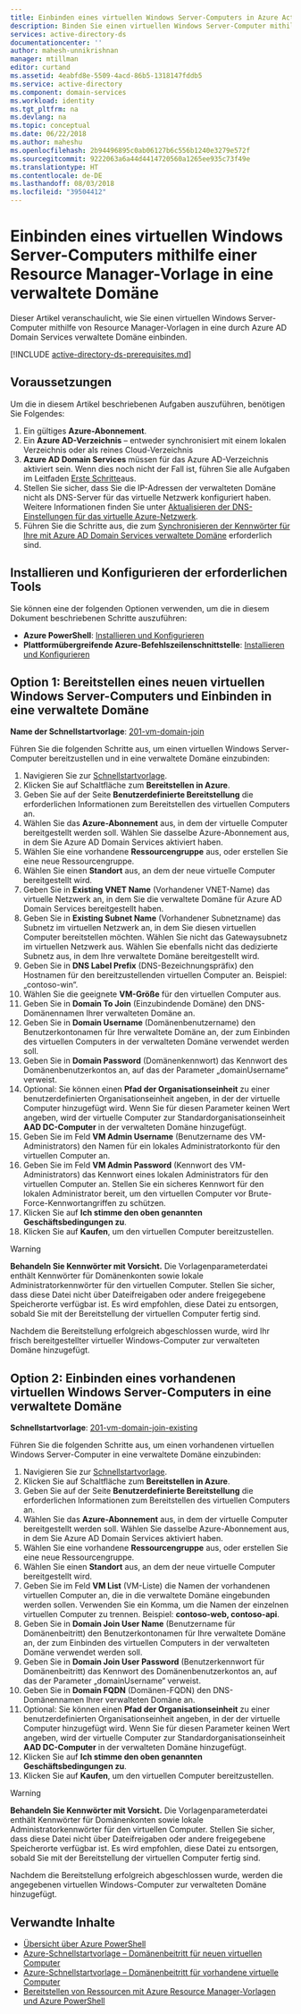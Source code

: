 ```yaml
---
title: Einbinden eines virtuellen Windows Server-Computers in Azure Active Directory Domain Services | Microsoft-Dokumentation
description: Binden Sie einen virtuellen Windows Server-Computer mithilfe von Azure Resource Manager-Vorlagen in eine verwaltete Domäne ein.
services: active-directory-ds
documentationcenter: ''
author: mahesh-unnikrishnan
manager: mtillman
editor: curtand
ms.assetid: 4eabfd8e-5509-4acd-86b5-1318147fddb5
ms.service: active-directory
ms.component: domain-services
ms.workload: identity
ms.tgt_pltfrm: na
ms.devlang: na
ms.topic: conceptual
ms.date: 06/22/2018
ms.author: maheshu
ms.openlocfilehash: 2b94496895c0ab06127b6c556b1240e3279e572f
ms.sourcegitcommit: 9222063a6a44d4414720560a1265ee935c73f49e
ms.translationtype: HT
ms.contentlocale: de-DE
ms.lasthandoff: 08/03/2018
ms.locfileid: "39504412"
---
```

# <a name="join-a-windows-server-virtual-machine-to-a-managed-domain-using-a-resource-manager-template"></a>Einbinden eines virtuellen Windows Server-Computers mithilfe einer Resource Manager-Vorlage in eine verwaltete Domäne
Dieser Artikel veranschaulicht, wie Sie einen virtuellen Windows Server-Computer mithilfe von Resource Manager-Vorlagen in eine durch Azure AD Domain Services verwaltete Domäne einbinden.

[!INCLUDE [active-directory-ds-prerequisites.md](../../includes/active-directory-ds-prerequisites.md)]

## <a name="before-you-begin"></a>Voraussetzungen
Um die in diesem Artikel beschriebenen Aufgaben auszuführen, benötigen Sie Folgendes:
1. Ein gültiges **Azure-Abonnement**.
2. Ein **Azure AD-Verzeichnis** – entweder synchronisiert mit einem lokalen Verzeichnis oder als reines Cloud-Verzeichnis
3. **Azure AD Domain Services** müssen für das Azure AD-Verzeichnis aktiviert sein. Wenn dies noch nicht der Fall ist, führen Sie alle Aufgaben im Leitfaden [Erste Schritte](active-directory-ds-getting-started.md)aus.
4. Stellen Sie sicher, dass Sie die IP-Adressen der verwalteten Domäne nicht als DNS-Server für das virtuelle Netzwerk konfiguriert haben. Weitere Informationen finden Sie unter [Aktualisieren der DNS-Einstellungen für das virtuelle Azure-Netzwerk](active-directory-ds-getting-started-dns.md).
5. Führen Sie die Schritte aus, die zum [Synchronisieren der Kennwörter für Ihre mit Azure AD Domain Services verwaltete Domäne](active-directory-ds-getting-started-password-sync.md) erforderlich sind.


## <a name="install-and-configure-required-tools"></a>Installieren und Konfigurieren der erforderlichen Tools
Sie können eine der folgenden Optionen verwenden, um die in diesem Dokument beschriebenen Schritte auszuführen:
* **Azure PowerShell**: [Installieren und Konfigurieren](https://azure.microsoft.com/documentation/articles/powershell-install-configure/)
* **Plattformübergreifende Azure-Befehlszeilenschnittstelle**: [Installieren und Konfigurieren](https://azure.microsoft.com/documentation/articles/xplat-cli-install/)


## <a name="option-1-provision-a-new-windows-server-vm-and-join-it-to-a-managed-domain"></a>Option 1: Bereitstellen eines neuen virtuellen Windows Server-Computers und Einbinden in eine verwaltete Domäne
**Name der Schnellstartvorlage**: [201-vm-domain-join](https://azure.microsoft.com/resources/templates/201-vm-domain-join/)

Führen Sie die folgenden Schritte aus, um einen virtuellen Windows Server-Computer bereitzustellen und in eine verwaltete Domäne einzubinden:
1. Navigieren Sie zur [Schnellstartvorlage](https://azure.microsoft.com/resources/templates/201-vm-domain-join/).
2. Klicken Sie auf Schaltfläche zum **Bereitstellen in Azure**.
3. Geben Sie auf der Seite **Benutzerdefinierte Bereitstellung** die erforderlichen Informationen zum Bereitstellen des virtuellen Computers an.
4. Wählen Sie das **Azure-Abonnement** aus, in dem der virtuelle Computer bereitgestellt werden soll. Wählen Sie dasselbe Azure-Abonnement aus, in dem Sie Azure AD Domain Services aktiviert haben.
5. Wählen Sie eine vorhandene **Ressourcengruppe** aus, oder erstellen Sie eine neue Ressourcengruppe.
6. Wählen Sie einen **Standort** aus, an dem der neue virtuelle Computer bereitgestellt wird.
7. Geben Sie in **Existing VNET Name** (Vorhandener VNET-Name) das virtuelle Netzwerk an, in dem Sie die verwaltete Domäne für Azure AD Domain Services bereitgestellt haben.
8. Geben Sie in **Existing Subnet Name** (Vorhandener Subnetzname) das Subnetz im virtuellen Netzwerk an, in dem Sie diesen virtuellen Computer bereitstellen möchten. Wählen Sie nicht das Gatewaysubnetz im virtuellen Netzwerk aus. Wählen Sie ebenfalls nicht das dedizierte Subnetz aus, in dem Ihre verwaltete Domäne bereitgestellt wird.
9. Geben Sie in **DNS Label Prefix** (DNS-Bezeichnungspräfix) den Hostnamen für den bereitzustellenden virtuellen Computer an. Beispiel: „contoso-win“.
10. Wählen Sie die geeignete **VM-Größe** für den virtuellen Computer aus.
11. Geben Sie in **Domain To Join** (Einzubindende Domäne) den DNS-Domänennamen Ihrer verwalteten Domäne an.
12. Geben Sie in **Domain Username** (Domänenbenutzername) den Benutzerkontonamen für Ihre verwaltete Domäne an, der zum Einbinden des virtuellen Computers in der verwalteten Domäne verwendet werden soll.
13. Geben Sie in **Domain Password** (Domänenkennwort) das Kennwort des Domänenbenutzerkontos an, auf das der Parameter „domainUsername“ verweist.
14. Optional: Sie können einen **Pfad der Organisationseinheit** zu einer benutzerdefinierten Organisationseinheit angeben, in der der virtuelle Computer hinzugefügt wird. Wenn Sie für diesen Parameter keinen Wert angeben, wird der virtuelle Computer zur Standardorganisationseinheit **AAD DC-Computer** in der verwalteten Domäne hinzugefügt.
15. Geben Sie im Feld **VM Admin Username** (Benutzername des VM-Administrators) den Namen für ein lokales Administratorkonto für den virtuellen Computer an.
16. Geben Sie im Feld **VM Admin Password** (Kennwort des VM-Administrators) das Kennwort eines lokalen Administrators für den virtuellen Computer an. Stellen Sie ein sicheres Kennwort für den lokalen Administrator bereit, um den virtuellen Computer vor Brute-Force-Kennwortangriffen zu schützen.
17. Klicken Sie auf **Ich stimme den oben genannten Geschäftsbedingungen zu**.
18. Klicken Sie auf **Kaufen**, um den virtuellen Computer bereitzustellen.

> [!WARNING]
> **Behandeln Sie Kennwörter mit Vorsicht.**
> Die Vorlagenparameterdatei enthält Kennwörter für Domänenkonten sowie lokale Administratorkennwörter für den virtuellen Computer. Stellen Sie sicher, dass diese Datei nicht über Dateifreigaben oder andere freigegebene Speicherorte verfügbar ist. Es wird empfohlen, diese Datei zu entsorgen, sobald Sie mit der Bereitstellung der virtuellen Computer fertig sind.
>

Nachdem die Bereitstellung erfolgreich abgeschlossen wurde, wird Ihr frisch bereitgestellter virtueller Windows-Computer zur verwalteten Domäne hinzugefügt.


## <a name="option-2-join-an-existing-windows-server-vm-to-a-managed-domain"></a>Option 2: Einbinden eines vorhandenen virtuellen Windows Server-Computers in eine verwaltete Domäne
**Schnellstartvorlage**: [201-vm-domain-join-existing](https://azure.microsoft.com/resources/templates/201-vm-domain-join-existing/)

Führen Sie die folgenden Schritte aus, um einen vorhandenen virtuellen Windows Server-Computer in eine verwaltete Domäne einzubinden:
1. Navigieren Sie zur [Schnellstartvorlage](https://azure.microsoft.com/resources/templates/201-vm-domain-join-existing/).
2. Klicken Sie auf Schaltfläche zum **Bereitstellen in Azure**.
3. Geben Sie auf der Seite **Benutzerdefinierte Bereitstellung** die erforderlichen Informationen zum Bereitstellen des virtuellen Computers an.
4. Wählen Sie das **Azure-Abonnement** aus, in dem der virtuelle Computer bereitgestellt werden soll. Wählen Sie dasselbe Azure-Abonnement aus, in dem Sie Azure AD Domain Services aktiviert haben.
5. Wählen Sie eine vorhandene **Ressourcengruppe** aus, oder erstellen Sie eine neue Ressourcengruppe.
6. Wählen Sie einen **Standort** aus, an dem der neue virtuelle Computer bereitgestellt wird.
7. Geben Sie im Feld **VM List** (VM-Liste) die Namen der vorhandenen virtuellen Computer an, die in die verwaltete Domäne eingebunden werden sollen. Verwenden Sie ein Komma, um die Namen der einzelnen virtuellen Computer zu trennen. Beispiel: **contoso-web, contoso-api**.
8. Geben Sie in **Domain Join User Name** (Benutzername für Domänenbeitritt) den Benutzerkontonamen für Ihre verwaltete Domäne an, der zum Einbinden des virtuellen Computers in der verwalteten Domäne verwendet werden soll.
9. Geben Sie in **Domain Join User Password** (Benutzerkennwort für Domänenbeitritt) das Kennwort des Domänenbenutzerkontos an, auf das der Parameter „domainUsername“ verweist.
10. Geben Sie in **Domain FQDN** (Domänen-FQDN) den DNS-Domänennamen Ihrer verwalteten Domäne an.
11. Optional: Sie können einen **Pfad der Organisationseinheit** zu einer benutzerdefinierten Organisationseinheit angeben, in der der virtuelle Computer hinzugefügt wird. Wenn Sie für diesen Parameter keinen Wert angeben, wird der virtuelle Computer zur Standardorganisationseinheit **AAD DC-Computer** in der verwalteten Domäne hinzugefügt.
12. Klicken Sie auf **Ich stimme den oben genannten Geschäftsbedingungen zu**.
13. Klicken Sie auf **Kaufen**, um den virtuellen Computer bereitzustellen.

> [!WARNING]
> **Behandeln Sie Kennwörter mit Vorsicht.**
> Die Vorlagenparameterdatei enthält Kennwörter für Domänenkonten sowie lokale Administratorkennwörter für den virtuellen Computer. Stellen Sie sicher, dass diese Datei nicht über Dateifreigaben oder andere freigegebene Speicherorte verfügbar ist. Es wird empfohlen, diese Datei zu entsorgen, sobald Sie mit der Bereitstellung der virtuellen Computer fertig sind.
>

Nachdem die Bereitstellung erfolgreich abgeschlossen wurde, werden die angegebenen virtuellen Windows-Computer zur verwalteten Domäne hinzugefügt.


## <a name="related-content"></a>Verwandte Inhalte
* [Übersicht über Azure PowerShell](https://docs.microsoft.com/powershell/azure/overview?view=azurermps-4.4.0)
* [Azure-Schnellstartvorlage – Domänenbeitritt für neuen virtuellen Computer](https://azure.microsoft.com/resources/templates/201-vm-domain-join/)
* [Azure-Schnellstartvorlage – Domänenbeitritt für vorhandene virtuelle Computer](https://azure.microsoft.com/resources/templates/201-vm-domain-join-existing/)
* [Bereitstellen von Ressourcen mit Azure Resource Manager-Vorlagen und Azure PowerShell](../azure-resource-manager/resource-group-template-deploy.md)

